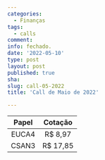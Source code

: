 ```yaml
---
categories:
  - Finanças
tags:
  - calls
comment: 
info: fechado.
date: '2022-05-10'
type: post
layout: post
published: true
sha: 
slug: call-05-2022
title: 'Call de Maio de 2022'

---
```

| **Papel** | **Cotação** |
|:---------:|:-----------:|
| EUCA4 | R$ 8,97 |
| CSAN3 | R$ 17,85 |